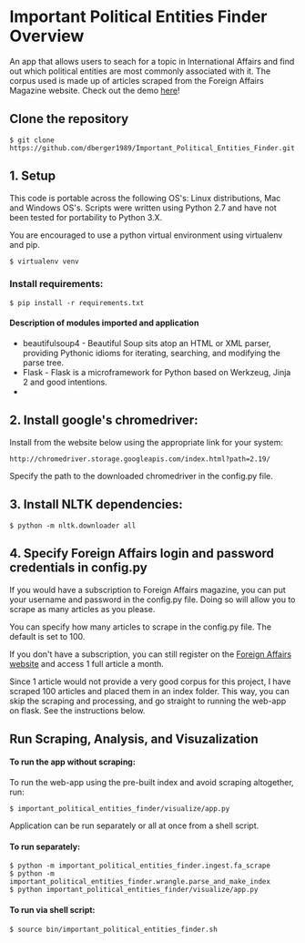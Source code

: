 # Important Political Entities Finder Overview

An app that allows users to seach for a topic in International Affairs and find out which political entities are most commonly associated with it. The corpus used is made up of articles scraped from the Foreign Affairs Magazine website. Check out the demo  <a href="http://107.23.92.220:5000" target="_blank">here</a>!


## Clone the repository

```$ git clone https://github.com/dberger1989/Important_Political_Entities_Finder.git```

## 1. Setup

This code is portable across the following OS's: Linux distributions, Mac and Windows OS's. Scripts were written using Python 2.7 and have not been tested for portability to Python 3.X.

You are encouraged to use a python virtual environment using virtualenv and pip. 

```$ virtualenv venv```

### Install requirements:

```$ pip install -r requirements.txt```

#### Description of modules imported and application

* beautifulsoup4 - Beautiful Soup sits atop an HTML or XML parser, providing Pythonic idioms for iterating, searching, and modifying the parse tree.
* Flask - Flask is a microframework for Python based on Werkzeug, Jinja 2 and good intentions.
* 

## 2. Install google's chromedriver:

Install from the website below using the appropriate link for your system:
	
```
http://chromedriver.storage.googleapis.com/index.html?path=2.19/
```

Specify the path to the downloaded chromedriver in the config.py file.  


## 3. Install NLTK dependencies:

```
$ python -m nltk.downloader all
```

## 4. Specify Foreign Affairs login and password credentials in config.py 

If you would have a subscription to Foreign Affairs magazine, you can put your username and password in the config.py file. 
Doing so will allow you to scrape as many articles as you please. 

You can specify how many articles to scrape in the config.py file. The default is set to 100. 

If you don't have a subscription, you can still register on the <a href="https://www.foreignaffairs.com" target="_blank">Foreign Affairs website</a> and access 1 full article a month. 

Since 1 article would not provide a very good corpus for this project, I have scraped 100 articles and placed them in an index folder. This way, you can skip the scraping and processing, and go straight to running the web-app on flask. See the instructions below.


## Run Scraping, Analysis, and Visuzalization

#### To run the app without scraping:
To run the web-app using the pre-built index and avoid scraping altogether, run:
```
$ important_political_entities_finder/visualize/app.py 
```


Application can be run separately or all at once from a shell script.

#### To run separately:

```
$ python -m important_political_entities_finder.ingest.fa_scrape
$ python -m important_political_entities_finder.wrangle.parse_and_make_index
$ python important_political_entities_finder/visualize/app.py 
```

#### To run via shell script:

```$ source bin/important_political_entities_finder.sh```
